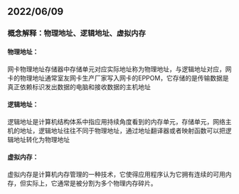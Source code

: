 ## 2022/06/09

### 概念解释：物理地址、逻辑地址、虚拟内存

#### 物理地址：

网卡物理地址存储器中存储单元对应实际地址称为物理地址，与逻辑地址对应，网卡的物理地址通常室友网卡生产厂家写入网卡的EPPOM，它存储的是传输数据是真正依赖标识发出数据的电脑和接收数据的主机地址

#### 逻辑地址：

逻辑地址是计算机结构体系中指应用持续角度看到的内存单元，存储单元，网络主机的地址，逻辑地址往往不同于物理地址，通过地址翻译器或者映射函数可以把逻辑地址转化为物理地址

#### 虚拟内存：

虚拟内存是计算机内存管理的一种技术，它使得应用程序认为它拥有连续的可用内存，但实际上，它通常是被分割为多个物理内存碎片。